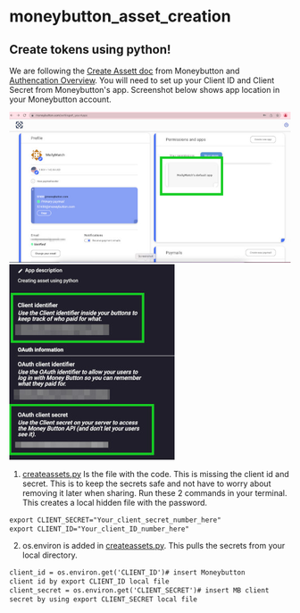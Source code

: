 # moneybutton_asset_creation
Create tokens using python!
---------------------------
We are following the [Create Assett doc](https://docs.moneybutton.com/docs/api/v2/api-v2-asset-create.html#example-request) from Moneybutton and [Authencation Overview](https://docs.moneybutton.com/docs/api/auth/api-auth-overview.html#application-access).
You will need to set up your Client ID and Client Secret from Moneybutton's app. Screenshot below shows app location in your Moneybutton account. 

![browser](docs/images/mb_apps.jpg)
![browser](docs/images/mb_clientsecrets.jpg)
1. [createassets.py](createassets.py) Is the file with the code. This is missing the client id and secret. This is to keep the secrets safe and not have to worry about removing it later when sharing. Run these 2 commands in your terminal. This creates a local hidden file with the password.

````
export CLIENT_SECRET="Your_client_secret_number_here"
export CLIENT_ID="Your_client_ID_number_here"
````
2. os.environ is added in [createassets.py](createassets.py). This pulls the secrets from your local directory.
```
client_id = os.environ.get('CLIENT_ID')# insert Moneybutton
client id by export CLIENT_ID local file
client_secret = os.environ.get('CLIENT_SECRET')# insert MB client secret by using export CLIENT_SECRET local file
```
